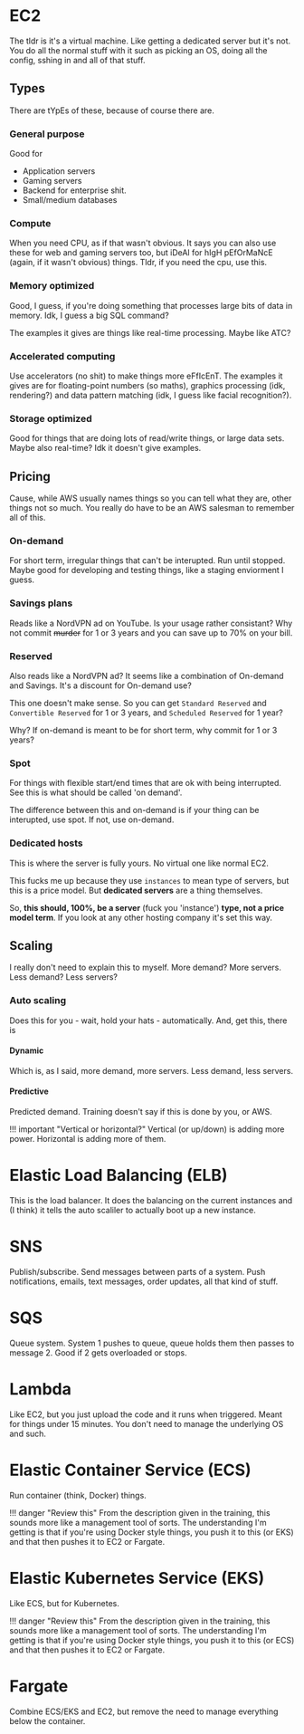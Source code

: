 # EC2

The tldr is it's a virtual machine. Like getting a dedicated server but it's not. You do all the normal stuff with it such as picking an OS, doing all the config, sshing in and all of that stuff.

## Types

There are tYpEs of these, because of course there are.

### General purpose

Good for 

* Application servers
* Gaming servers
* Backend for enterprise shit.
* Small/medium databases

### Compute

When you need CPU, as if that wasn't obvious. It says you can also use these for web and gaming servers too, but iDeAl for hIgH pEfOrMaNcE (again, if it wasn't obvious) things. Tldr, if you need the cpu, use this.

### Memory optimized

Good, I guess, if you're doing something that processes large bits of data in memory. Idk, I guess a big SQL command?

The examples it gives are things like real-time processing. Maybe like ATC?

### Accelerated computing

Use accelerators (no shit) to make things more eFfIcEnT. The examples it gives are for floating-point numbers (so maths), graphics processing (idk, rendering?) and data pattern matching (idk, I guess like facial recognition?).

### Storage optimized

Good for things that are doing lots of read/write things, or large data sets. Maybe also real-time? Idk it doesn't give examples.

## Pricing

Cause, while AWS usually names things so you can tell what they are, other things not so much. You really do have to be an AWS salesman to remember all of this.

### On-demand

For short term, irregular things that can't be interupted. Run until stopped. Maybe good for developing and testing things, like a staging enviorment I guess.

### Savings plans

Reads like a NordVPN ad on YouTube. Is your usage rather consistant? Why not commit ~~murder~~ for 1 or 3 years and you can save up to 70% on your bill.

### Reserved

Also reads like a NordVPN ad? It seems like a combination of On-demand and Savings. It's a discount for On-demand use?

This one doesn't make sense. So you can get `Standard Reserved` and `Convertible Reserved` for 1 or 3 years, and `Scheduled Reserved` for 1 year?

Why? If on-demand is meant to be for short term, why commit for 1 or 3 years?

### Spot

For things with flexible start/end times that are ok with being interrupted. See this is what should be called 'on demand'.

The difference between this and on-demand is if your thing can be interupted, use spot. If not, use on-demand.

### Dedicated hosts

This is where the server is fully yours. No virtual one like normal EC2.

This fucks me up because they use `instances` to mean type of servers, but this is a price model. But **dedicated servers** are a thing themselves.

So, **this should, 100%, be a server** (fuck you 'instance') **type, not a price model term**. If you look at any other hosting company it's set this way.

## Scaling

I really don't need to explain this to myself. More demand? More servers. Less demand? Less servers?

### Auto scaling

Does this for you - wait, hold your hats - automatically. And, get this, there is

#### Dynamic

Which is, as I said, more demand, more servers. Less demand, less servers.

#### Predictive

Predicted demand. Training doesn't say if this is done by you, or AWS.

!!! important "Vertical or horizontal?"
    Vertical (or up/down) is adding more power. Horizontal is adding more of them.

# Elastic Load Balancing (ELB)

This is the load balancer. It does the balancing on the current instances and (I think) it tells the auto scaliler to actually boot up a new instance.

# SNS

Publish/subscribe. Send messages between parts of a system. Push notifications, emails, text messages, order updates, all that kind of stuff.

# SQS

Queue system. System 1 pushes to queue, queue holds them then passes to message 2. Good if 2 gets overloaded or stops.

# Lambda

Like EC2, but you just upload the code and it runs when triggered. Meant for things under 15 minutes. You don't need to manage the underlying OS and such.

# Elastic Container Service (ECS)

Run container (think, Docker) things. 

!!! danger "Review this"
    From the description given in the training, this sounds more like a management tool of sorts. The understanding I'm getting is that if you're using Docker style things, you push it to this (or EKS) and that then pushes it to EC2 or Fargate.

# Elastic Kubernetes Service (EKS)

Like ECS, but for Kubernetes.

!!! danger "Review this"
    From the description given in the training, this sounds more like a management tool of sorts. The understanding I'm getting is that if you're using Docker style things, you push it to this (or ECS) and that then pushes it to EC2 or Fargate.

# Fargate

Combine ECS/EKS and EC2, but remove the need to manage everything below the container.